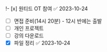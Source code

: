 !- [x] 원티드 OT 참여 ✅ 2023-10-24
- [ ] 면접 준비(14시 20분)  - 12시 반에는 출발
- [ ] 개인 프로젝트
- [ ] 강의 다운로드
- [x] 파일 정리 ✅ 2023-10-24